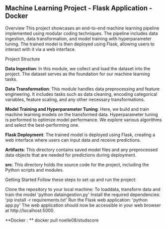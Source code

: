 ## Machine Learning Project - Flask Application - Docker 

Overview
This project showcases an end-to-end machine learning pipeline implemented using modular coding techniques. The pipeline includes data ingestion, data transformation, and model training with hyperparameter tuning. The trained model is then deployed using Flask, allowing users to interact with it via a web interface.

Project Structure

**Data Ingestion**: In this module, we collect and load the dataset into the project. The dataset serves as the foundation for our machine learning tasks.

**Data Transformation**: This module handles data preprocessing and feature engineering. It includes tasks such as data cleaning, encoding categorical variables, feature scaling, and any other necessary transformations.

**Model Training and Hyperparameter Tuning**: Here, we build and train machine learning models on the transformed data. Hyperparameter tuning is performed to optimize model performance. We explore various algorithms and select the best-performing one.

**Flask Deployment**: The trained model is deployed using Flask, creating a web interface where users can input data and receive predictions.

**Artifacts**: This directory contains saved model files and any preprocessed data objects that are needed for predictions during deployment.

**src**: This directory holds the source code for the project, including the Python scripts and modules.

Getting Started
Follow these steps to set up and run the project:

Clone the repository to your local machine:
To loaddata, transform data and train the model 
    'python dataingestion.py'
Install the required dependencies:
    'pip install -r requirements.txt'
Run the Flask web application:
    'python app.py'
The web application should now be accessible in your web browser at http://localhost:5000.

**Docker : ** docker pull noelle08/studscore

